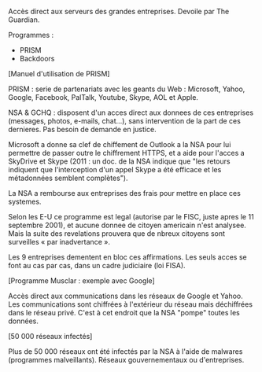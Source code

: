 Accès direct aux serveurs des grandes entreprises. Devoile par The Guardian.

Programmes :
* PRISM
* Backdoors

[Manuel d'utilisation de PRISM]

PRISM : serie de partenariats avec les geants du Web : Microsoft, Yahoo, Google, Facebook, PalTalk, Youtube, Skype, AOL et Apple.

NSA & GCHQ : disposent d'un acces direct aux donnees de ces entreprises (messages, photos, e-mails, chat...), sans intervention de la part de ces dernieres. Pas besoin de demande en justice.

Microsoft a donne sa clef de chiffement de Outlook a la NSA pour lui permettre de passer outre le chiffrement HTTPS, et a aide pour l'acces a SkyDrive et Skype (2011 : un doc. de la NSA indique que "les retours indiquent que l'interception d'un appel Skype a été efficace et les métadonnées semblent complètes").

La NSA a rembourse aux entreprises des frais pour mettre en place ces systemes.

Selon les E-U ce programme est legal (autorise par le FISC, juste apres le 11 septembre 2001), et aucune donnee de citoyen americain n'est analysee. Mais la suite des revelations prouvera que de nbreux citoyens sont surveilles « par inadvertance ».

Les 9 entreprises dementent en bloc ces affirmations. Les seuls acces se font au cas par cas, dans un cadre judiciaire (loi FISA).

[Programme Musclar : exemple avec Google]

Accès direct aux communications dans les réseaux de Google et Yahoo. Les communications sont chiffrées à l'extérieur du réseau mais déchiffrées dans le réseau privé. C'est à cet endroit que la NSA "pompe" toutes les données.

[50 000 réseaux infectés]

Plus de 50 000 réseaux ont été infectés par la NSA à l'aide de malwares (programmes malveillants). Réseaux gouvernementaux ou d'entreprises.